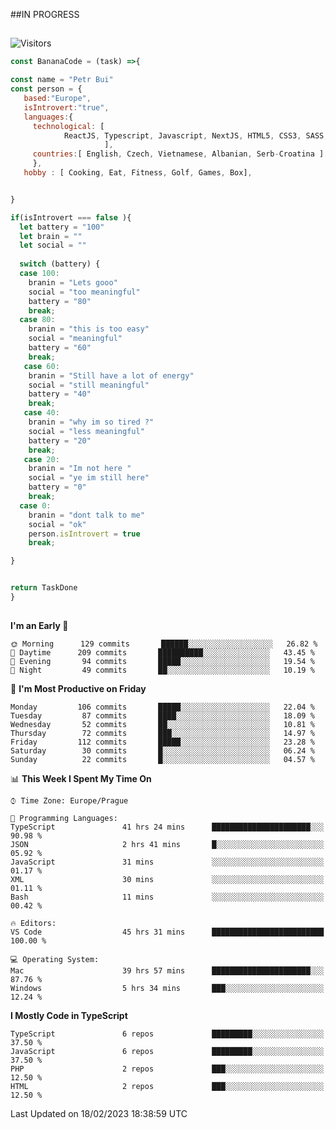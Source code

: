 ##IN PROGRESS
##
![Visitors](https://komarev.com/ghpvc/?username=petrbui&style=for-the-badge&label=Visitors+👀)
```Javascript
const BananaCode = (task) =>{

const name = "Petr Bui"
const person = {
   based:"Europe",
   isIntrovert:"true",
   languages:{
     technological: [ 
            ReactJS, Typescript, Javascript, NextJS, HTML5, CSS3, SASS, Redux, Node, Storybook, Styled-Component
                     ],
     countries:[ English, Czech, Vietnamese, Albanian, Serb-Croatina ]
     },
   hobby : [ Cooking, Eat, Fitness, Golf, Games, Box],


}

if(isIntrovert === false ){
  let battery = "100"
  let brain = ""
  let social = ""
  
  switch (battery) {
  case 100:
    branin = "Lets gooo"
    social = "too meaningful"
    battery = "80"
    break;
  case 80:
    branin = "this is too easy"
    social = "meaningful"
    battery = "60"
    break;
   case 60:
    branin = "Still have a lot of energy"
    social = "still meaningful"
    battery = "40"
    break;
   case 40:
    branin = "why im so tired ?"
    social = "less meaningful"
    battery = "20"
    break;
   case 20:
    branin = "Im not here "
    social = "ye im still here"
    battery = "0"
    break;
  case 0:
    branin = "dont talk to me"
    social = "ok"
    person.isIntrovert = true
    break;

}


return TaskDone
}
```



##
<!--
[![My GitHub stats](https://github-readme-stats.vercel.app/api?username=petrbui&theme=github_dark)](https://github.com/anuraghazra/github-readme-stats)

[![My wakatime stats](https://github-readme-stats.vercel.app/api/wakatime?username=petrbui&theme=github_dark)](https://github.com/anuraghazra/github-readme-stats)
-->
<!--START_SECTION:waka-->
**I'm an Early 🐤** 

```text
🌞 Morning      129 commits       ██████░░░░░░░░░░░░░░░░░░░   26.82 % 
🌆 Daytime      209 commits       ██████████░░░░░░░░░░░░░░░   43.45 % 
🌃 Evening       94 commits       █████░░░░░░░░░░░░░░░░░░░░   19.54 % 
🌙 Night         49 commits       ██░░░░░░░░░░░░░░░░░░░░░░░   10.19 % 

```
📅 **I'm Most Productive on Friday** 

```text
Monday         106 commits       █████░░░░░░░░░░░░░░░░░░░░   22.04 % 
Tuesday         87 commits       ████░░░░░░░░░░░░░░░░░░░░░   18.09 % 
Wednesday       52 commits       ██░░░░░░░░░░░░░░░░░░░░░░░   10.81 % 
Thursday        72 commits       ███░░░░░░░░░░░░░░░░░░░░░░   14.97 % 
Friday         112 commits       █████░░░░░░░░░░░░░░░░░░░░   23.28 % 
Saturday        30 commits       █░░░░░░░░░░░░░░░░░░░░░░░░   06.24 % 
Sunday          22 commits       █░░░░░░░░░░░░░░░░░░░░░░░░   04.57 % 

```


📊 **This Week I Spent My Time On** 

```text
⌚︎ Time Zone: Europe/Prague

💬 Programming Languages: 
TypeScript               41 hrs 24 mins      ██████████████████████░░░   90.98 % 
JSON                     2 hrs 41 mins       █░░░░░░░░░░░░░░░░░░░░░░░░   05.92 % 
JavaScript               31 mins             ░░░░░░░░░░░░░░░░░░░░░░░░░   01.17 % 
XML                      30 mins             ░░░░░░░░░░░░░░░░░░░░░░░░░   01.11 % 
Bash                     11 mins             ░░░░░░░░░░░░░░░░░░░░░░░░░   00.42 % 

🔥 Editors: 
VS Code                  45 hrs 31 mins      █████████████████████████   100.00 % 

💻 Operating System: 
Mac                      39 hrs 57 mins      ██████████████████████░░░   87.76 % 
Windows                  5 hrs 34 mins       ███░░░░░░░░░░░░░░░░░░░░░░   12.24 % 

```

**I Mostly Code in TypeScript** 

```text
TypeScript               6 repos             █████████░░░░░░░░░░░░░░░░   37.50 % 
JavaScript               6 repos             █████████░░░░░░░░░░░░░░░░   37.50 % 
PHP                      2 repos             ███░░░░░░░░░░░░░░░░░░░░░░   12.50 % 
HTML                     2 repos             ███░░░░░░░░░░░░░░░░░░░░░░   12.50 % 

```



 Last Updated on 18/02/2023 18:38:59 UTC
<!--END_SECTION:waka-->
